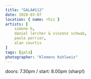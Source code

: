 ```yaml
---
title: "GALA#112"
date: 2020-03-07
location: { name: rhiz }
artists: [
    simone b,
    daniel lercher & vinzenz schwab,
    paule perrier,
    alan courtis
]
tags: [gala]
photographer: "Klemens Kohlweis"
---
```

doors: 7.30pm / start: 8.00pm (sharp!)


